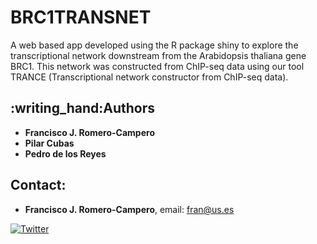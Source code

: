 # BRC1TRANSNET

A web based app developed using the R package shiny to explore the transcriptional network downstream from the Arabidopsis thaliana gene BRC1. This network was constructed from ChIP-seq data using our tool TRANCE (Transcriptional network constructor from ChIP-seq data).

## :writing\_hand:Authors

* **Francisco J. Romero-Campero**
* **Pilar Cubas**
* **Pedro de los Reyes**


## Contact:

* **Francisco J. Romero-Campero**, email: fran@us.es

[![Twitter](https://img.shields.io/twitter/url/http/shields.io.svg?style=social&logo=twitter)](https://twitter.com/intent/tweet?hashtags=BRC1NET&url=https://greennetworks.us.es/brc1transnet&screen_name=FranRomeroCampero)
